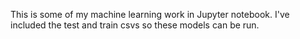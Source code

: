 This is some of my machine learning work in Jupyter notebook. I've included the test and train csvs so these models can be run. 
